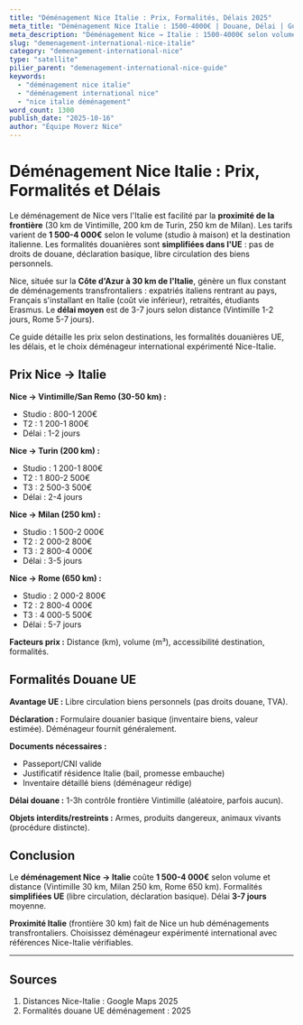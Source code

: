 ```yaml
---
title: "Déménagement Nice Italie : Prix, Formalités, Délais 2025"
meta_title: "Déménagement Nice Italie : 1500-4000€ | Douane, Délai | Guide"
meta_description: "Déménagement Nice → Italie : 1500-4000€ selon volume/distance. Frontière 30 km, douane UE simplifiée, délai 3-7 jours. Rome, Milan, Turin. Guide."
slug: "demenagement-international-nice-italie"
category: "demenagement-international-nice"
type: "satellite"
pilier_parent: "demenagement-international-nice-guide"
keywords:
  - "déménagement nice italie"
  - "déménagement international nice"
  - "nice italie déménagement"
word_count: 1300
publish_date: "2025-10-16"
author: "Équipe Moverz Nice"
---
```


# Déménagement Nice Italie : Prix, Formalités et Délais

Le déménagement de Nice vers l'Italie est facilité par la **proximité de la frontière** (30 km de Vintimille, 200 km de Turin, 250 km de Milan). Les tarifs varient de **1 500-4 000€** selon le volume (studio à maison) et la destination italienne. Les formalités douanières sont **simplifiées dans l'UE** : pas de droits de douane, déclaration basique, libre circulation des biens personnels.

Nice, située sur la **Côte d'Azur à 30 km de l'Italie**, génère un flux constant de déménagements transfrontaliers : expatriés italiens rentrant au pays, Français s'installant en Italie (coût vie inférieur), retraités, étudiants Erasmus. Le **délai moyen** est de 3-7 jours selon distance (Vintimille 1-2 jours, Rome 5-7 jours).

Ce guide détaille les prix selon destinations, les formalités douanières UE, les délais, et le choix déménageur international expérimenté Nice-Italie.

## Prix Nice → Italie

**Nice → Vintimille/San Remo (30-50 km) :**
- Studio : 800-1 200€
- T2 : 1 200-1 800€
- Délai : 1-2 jours

**Nice → Turin (200 km) :**
- Studio : 1 200-1 800€
- T2 : 1 800-2 500€
- T3 : 2 500-3 500€
- Délai : 2-4 jours

**Nice → Milan (250 km) :**
- Studio : 1 500-2 000€
- T2 : 2 000-2 800€
- T3 : 2 800-4 000€
- Délai : 3-5 jours

**Nice → Rome (650 km) :**
- Studio : 2 000-2 800€
- T2 : 2 800-4 000€
- T3 : 4 000-5 500€
- Délai : 5-7 jours

**Facteurs prix :** Distance (km), volume (m³), accessibilité destination, formalités.

## Formalités Douane UE

**Avantage UE :** Libre circulation biens personnels (pas droits douane, TVA).

**Déclaration :** Formulaire douanier basique (inventaire biens, valeur estimée). Déménageur fournit généralement.

**Documents nécessaires :**
- Passeport/CNI valide
- Justificatif résidence Italie (bail, promesse embauche)
- Inventaire détaillé biens (déménageur rédige)

**Délai douane :** 1-3h contrôle frontière Vintimille (aléatoire, parfois aucun).

**Objets interdits/restreints :** Armes, produits dangereux, animaux vivants (procédure distincte).

## Conclusion

Le **déménagement Nice → Italie** coûte **1 500-4 000€** selon volume et distance (Vintimille 30 km, Milan 250 km, Rome 650 km). Formalités **simplifiées UE** (libre circulation, déclaration basique). Délai **3-7 jours** moyenne.

**Proximité Italie** (frontière 30 km) fait de Nice un hub déménagements transfrontaliers. Choisissez déménageur expérimenté international avec références Nice-Italie vérifiables.

---

## Sources

1. Distances Nice-Italie : Google Maps 2025
2. Formalités douane UE déménagement : 2025


